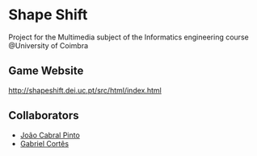 # Shape Shift
 Project for the Multimedia subject of the Informatics engineering course @University of Coimbra

## Game Website
http://shapeshift.dei.uc.pt/src/html/index.html

## Collaborators
  - [João Cabral Pinto](https://github.com/cabralpinto)
  - [Gabriel Cortês](https://github.com/rodriguesgabriel)
